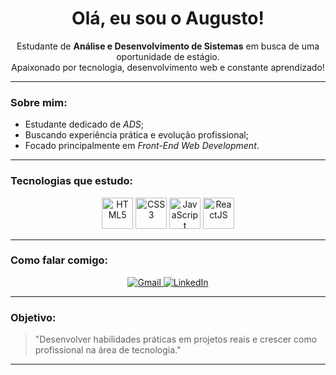 <h1 align="center">Olá, eu sou o Augusto!</h1>

<p align="center">
  Estudante de <strong>Análise e Desenvolvimento de Sistemas</strong> em busca de uma oportunidade de estágio.<br>
  Apaixonado por tecnologia, desenvolvimento web e constante aprendizado!
</p>

---

### Sobre mim:

- Estudante dedicado de *ADS*;
- Buscando experiência prática e evolução profissional;
- Focado principalmente em *Front-End Web Development*.

---

### Tecnologias que estudo:

<p align="center">
  <img src="https://cdn.jsdelivr.net/gh/devicons/devicon/icons/html5/html5-original.svg" alt="HTML5" width="50" height="50"/>
  <img src="https://cdn.jsdelivr.net/gh/devicons/devicon/icons/css3/css3-original.svg" alt="CSS3" width="50" height="50"/>
  <img src="https://cdn.jsdelivr.net/gh/devicons/devicon/icons/javascript/javascript-original.svg" alt="JavaScript" width="50" height="50"/>
  <img src="https://cdn.jsdelivr.net/gh/devicons/devicon/icons/react/react-original.svg" alt="ReactJS" width="50" height="50"/>
</p>

---

### Como falar comigo:

<p align="center">
  <a href="augusto.nasc.05@gmail.com" target="_blank">
    <img src="https://img.shields.io/badge/Gmail-D14836?style=for-the-badge&logo=gmail&logoColor=white" alt="Gmail"/>
  </a>
  <a href="[https://www.linkedin.com/in/seu-perfil/](https://www.linkedin.com/in/augustosilvanascimento/)" target="_blank">
    <img src="https://img.shields.io/badge/LinkedIn-0A66C2?style=for-the-badge&logo=linkedin&logoColor=white" alt="LinkedIn"/>
  </a>
</p>

---

### Objetivo:

> "Desenvolver habilidades práticas em projetos reais e crescer como profissional na área de tecnologia."

---
